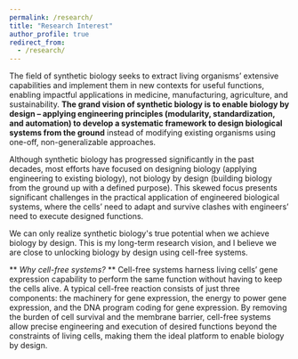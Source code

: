 ```yaml
---
permalink: /research/
title: "Research Interest"
author_profile: true
redirect_from: 
  - /research/
---
```



The field of synthetic biology seeks to extract living organisms’ extensive capabilities and implement them in new contexts for useful functions, enabling impactful applications in medicine, manufacturing, agriculture, and sustainability. **The grand vision of synthetic biology is to enable biology by design – applying engineering principles (modularity, standardization, and automation) to develop a systematic framework to design biological systems from the ground** instead of modifying existing organisms using one-off, non-generalizable approaches. 

Although synthetic biology has progressed significantly in the past decades, most efforts have focused on designing biology (applying engineering to existing biology), not biology by design (building biology from the ground up with a defined purpose). This skewed focus presents significant challenges in the practical application of engineered biological systems, where the cells’ need to adapt and survive clashes with engineers’ need to execute designed functions. 

We can only realize synthetic biology's true potential when we achieve biology by design. This is my long-term research vision, and I believe we are close to unlocking biology by design using cell-free systems. 

** *Why cell-free systems?* ** Cell-free systems harness living cells’ gene expression capability to perform the same function without having to keep the cells alive. A typical cell-free reaction consists of just three components: the machinery for gene expression, the energy to power gene expression, and the DNA program coding for gene expression. By removing the burden of cell survival and the membrane barrier, cell-free systems allow precise engineering and execution of desired functions beyond the constraints of living cells, making them the ideal platform to enable biology by design.
